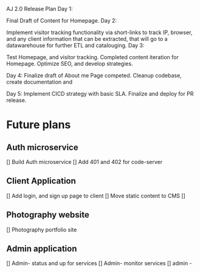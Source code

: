 AJ 2.0 Release Plan
Day 1:

Final Draft of Content for Homepage.
Day 2:

Implement visitor tracking functionality via short-links to track IP, browser, and any client information that can be extracted, that will go to a datawarehouse for further ETL and catalouging.
Day 3:

Test Homepage, and visitor tracking. Completed content iteration for Homepage. Optimize SEO, and develop strategies. 

Day 4:
Finalize draft of About me Page competed. Cleanup codebase, create documentation and 

Day 5:
Implement CICD strategy with basic SLA.
Finalize and deploy for PR release.

# Future plans

## Auth microservice
[] Build Auth microservice
[] Add 401 and 402 for code-server 


## Client Application
[] Add login, and sign up page to client
[] Move static content to CMS
[] 

## Photography website
[] Photography portfolio site

## Admin application
[] Admin- status and up for services
[] Admin- monitor services
[] admin - 

